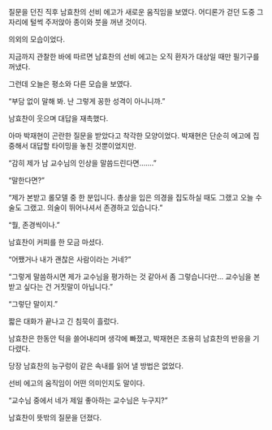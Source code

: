 질문을 던진 직후 남효찬의 선비 에고가 새로운 움직임을 보였다. 어디론가 걷던 도중 그 자리에 털썩 주저앉아 종이와 붓을 꺼낸 것이다.

의외의 모습이었다.

지금까지 관찰한 바에 따르면 남효찬의 선비 에고는 오직 환자가 대상일 때만 필기구를 꺼냈다.

그런데 오늘은 평소와 다른 모습을 보였다.

“부담 없이 말해 봐. 난 그렇게 꽁한 성격이 아니니까.”

남효찬이 웃으며 대답을 재촉했다.

아마 박재현이 곤란한 질문을 받았다고 착각한 모양이었다. 박재현은 단순히 에고에 집중해서 대답할 타이밍을 놓친 것뿐이었지만.

“감히 제가 남 교수님의 인상을 말씀드린다면…….”

“말한다면?”

“제가 본받고 롤모델 중 한 분입니다. 총상을 입은 의경을 집도하실 때도 그랬고 오늘 수술도 그랬고. 의술이 뛰어나셔서 존경하고 있습니다.”

“뭘, 존경씩이나.”

남효찬이 커피를 한 모금 마셨다.

“어쨌거나 내가 괜찮은 사람이라는 거네?”

“그렇게 말씀하시면 제가 교수님을 평가하는 것 같아서 좀 그렇습니다만… 교수님을 본받고 싶다는 건 거짓말이 아닙니다.”

“그렇단 말이지.”

짧은 대화가 끝나고 긴 침묵이 흘렀다.

남효찬은 한동안 턱을 쓸어내리며 생각에 빠졌고, 박재현은 조용히 남효찬의 반응을 기다렸다.

당장 남효찬의 능구렁이 같은 속내를 읽어 낼 방법은 없었다.

선비 에고의 움직임이 어떤 의미인지도 말이다.

“교수님 중에서 네가 제일 좋아하는 교수님은 누구지?”

남효찬이 뜻밖의 질문을 던졌다.